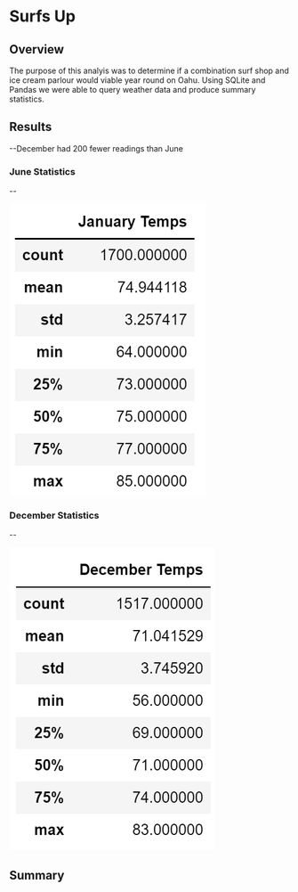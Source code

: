 # Surfs Up

## Overview
The purpose of this analyis was to determine if a combination surf shop and ice cream parlour would viable year round on Oahu.  Using SQLite and Pandas we were able to query weather data and produce summary statistics.

## Results
--December had 200 fewer readings than June

### June Statistics
--

![June Stats](https://github.com/cflavallee/surfs_up/blob/main/Jan%20Summary%20Stats.PNG)
### December Statistics
--

![Dec Stats](https://github.com/cflavallee/surfs_up/blob/main/Dec%20Summary%20Stats.PNG)

## Summary